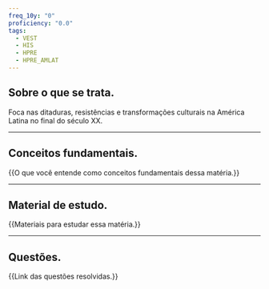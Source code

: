 ```yaml
---
freq_10y: "0"
proficiency: "0.0"
tags:
  - VEST
  - HIS
  - HPRE
  - HPRE_AMLAT
---
```

## Sobre o que se trata.

Foca nas ditaduras, resistências e transformações culturais na América Latina no final do século XX.

--- 
## Conceitos fundamentais.

{{O que você entende como conceitos fundamentais dessa matéria.}}

---
## Material de estudo.

{{Materiais para estudar essa matéria.}}

--- 
## Questões.

{{Link das questões resolvidas.}}